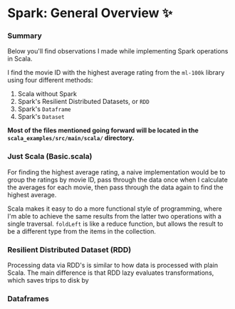 # Spark: General Overview :sparkles:

### Summary

Below you'll find observations I made while implementing Spark operations in Scala.  

I find the movie ID with the highest average rating from the `ml-100k` library using four different methods:  

1. Scala without Spark
2. Spark's Resilient Distributed Datasets, or `RDD`
3. Spark's `Dataframe`
4. Spark's `Dataset`

**Most of the files mentioned going forward will be located in the `scala_examples/src/main/scala/` directory.**  

### Just Scala (Basic.scala)  

For finding the highest average rating, a naive implementation would be to group the ratings by movie ID, pass through the data once when I calculate the averages for each movie, then pass through the data again to find the highest average.  

Scala makes it easy to do a more functional style of programming, where I'm able to achieve the same results from the latter two operations with a single traversal. `foldLeft` is like a reduce function, but allows the result to be a different type from the items in the collection. 

### Resilient Distributed Dataset (RDD)

Processing data via RDD's is similar to how data is processed with plain Scala. The main difference is that RDD lazy evaluates transformations, which saves trips to disk by 

### Dataframes



